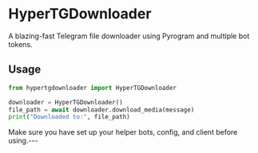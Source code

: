# HyperTGDownloader

A blazing-fast Telegram file downloader using Pyrogram and multiple bot tokens.

## Usage

```python
from hypertgdownloader import HyperTGDownloader

downloader = HyperTGDownloader()
file_path = await downloader.download_media(message)
print("Downloaded to:", file_path)
```

Make sure you have set up your helper bots, config, and client before using.---
